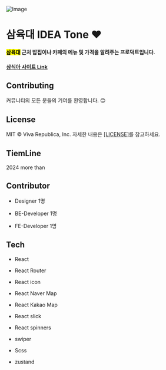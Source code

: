 ![Image](https://github.com/user-attachments/assets/69777d5d-9e90-4710-87c4-8ac42d6453ba)

# 삼육대 IDEA Tone ❤️

<b>
<mark>삼육대</mark> 근처 밥집이나 카페의 메뉴 및 가격을 알려주는 프로덕트입니다.</b>

#### [삼식아 사이트 Link](https://samsika.site/)

## Contributing

커뮤니티의 모든 분들의 기여를 환영합니다. 😊

## License

MIT © Viva Republica, Inc. 자세한 내용은 [[LICENSE]](https://github.com/kss2002/ThreeSix/blob/main/LICENSE)를 참고하세요.

## TiemLine

2024 more than

## Contributor

- Designer 1명

- BE-Developer 1명

- FE-Developer 1명

## Tech

- React

- React Router

- React icon

- React Naver Map

- React Kakao Map

- React slick

- React spinners

- swiper

- Scss

- zustand
